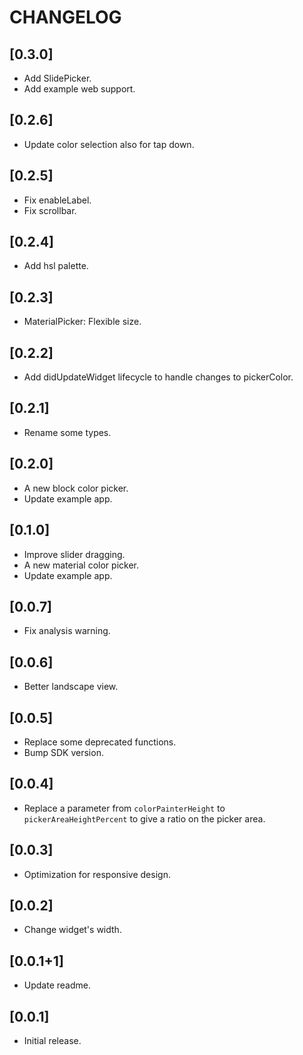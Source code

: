 # CHANGELOG

## [0.3.0]

* Add SlidePicker.
* Add example web support.

## [0.2.6]

* Update color selection also for tap down.

## [0.2.5]

* Fix enableLabel.
* Fix scrollbar.

## [0.2.4]

* Add hsl palette.

## [0.2.3]

* MaterialPicker: Flexible size.

## [0.2.2]

* Add didUpdateWidget lifecycle to handle changes to pickerColor.

## [0.2.1]

* Rename some types.

## [0.2.0]

* A new block color picker.
* Update example app.

## [0.1.0]

* Improve slider dragging.
* A new material color picker.
* Update example app.

## [0.0.7]

* Fix analysis warning.

## [0.0.6]

* Better landscape view.

## [0.0.5]

* Replace some deprecated functions.
* Bump SDK version.

## [0.0.4]

* Replace a parameter from `colorPainterHeight` to `pickerAreaHeightPercent` to give a ratio on the picker area.

## [0.0.3]

* Optimization for responsive design.

## [0.0.2]

* Change widget's width.

## [0.0.1+1]

* Update readme.

## [0.0.1]

* Initial release.
